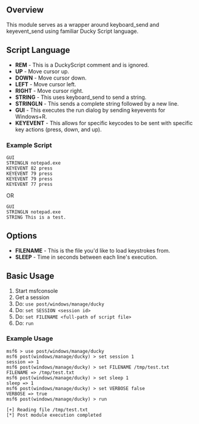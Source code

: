 ## Overview

This module serves as a wrapper around keyboard_send and keyevent_send using familiar Ducky Script language.

## Script Language
- **REM** - This is a DuckyScript comment and is ignored.
- **UP** - Move cursor up.
- **DOWN** - Move cursor down.
- **LEFT** - Move cursor left.
- **RIGHT** - Move cursor right.
- **STRING** - This uses keyboard_send to send a string.
- **STRINGLN** - This sends a complete string followed by a new line.
- **GUI** - This executes the run dialog by sending keyevents for Windows+R.
- **KEYEVENT** - This allows for specific keycodes to be sent with specific key actions (press, down, and up).

### Example Script
```
GUI
STRINGLN notepad.exe
KEYEVENT 82 press
KEYEVENT 79 press
KEYEVENT 79 press
KEYEVENT 77 press
```
OR
```
GUI
STRINGLN notepad.exe
STRING This is a test.
```

## Options
- **FILENAME** - This is the file you'd like to load keystrokes from.
- **SLEEP** - Time in seconds between each line's execution.

## Basic Usage

1. Start msfconsole
2. Get a session
3. Do: `use post/windows/manage/ducky`
4. Do: `set SESSION <session id>`
5. Do: `set FILENAME <full-path of script file>`
6. Do: `run`

### Example Usage

```
msf6 > use post/windows/manage/ducky
msf6 post(windows/manage/ducky) > set session 1
session => 1
msf6 post(windows/manage/ducky) > set FILENAME /tmp/test.txt
FILENAME => /tmp/test.txt
msf6 post(windows/manage/ducky) > set sleep 1
sleep => 1
msf6 post(windows/manage/ducky) > set VERBOSE false
VERBOSE => true
msf6 post(windows/manage/ducky) > run

[+] Reading file /tmp/test.txt
[*] Post module execution completed
```